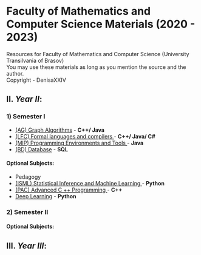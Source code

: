 # Faculty of Mathematics and Computer Science Materials (2020 - 2023)Resources for Faculty of Mathematics and Computer Science (University Transilvania of Brasov)<br>You may use these materials as long as you mention the source and the author. <br>Copyright - DenisaXXIV## II. *Year II*:### 1) Semester I - [ (AG) Graph Algorithms](#) - **C++/ Java**- [ (LFC) Formal languages and compilers ](https://github.com/DenisaXXIV/FMI-UniTBv/tree/master/Year_2/Semester_I/LFC-Formal%20languages%20and%20compilers) - **C++/ Java/ C#**- [ (MIP) Programming Environments and Tools ](#) - **Java**- [ (BD) Database](#) - **SQL**#### Optional Subjects:  - Pedagogy- [ (ISML) Statistical Inference and Machine Learning ](#) - **Python**- [ (PAC) Advanced C ++ Programming  ](#) - **C++**- [Deep Learning](#) - **Python**### 2) Semester II#### Optional Subjects: ## III. *Year III*: